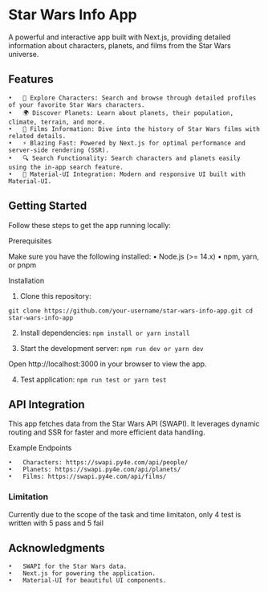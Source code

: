 # Star Wars Info App

A powerful and interactive app built with Next.js, providing detailed information about characters, planets, and films from the Star Wars universe.

## Features

	•	🌌 Explore Characters: Search and browse through detailed profiles of your favorite Star Wars characters.
	•	🌍 Discover Planets: Learn about planets, their population, climate, terrain, and more.
	•	🎥 Films Information: Dive into the history of Star Wars films with related details.
	•	⚡ Blazing Fast: Powered by Next.js for optimal performance and server-side rendering (SSR).
	•	🔍 Search Functionality: Search characters and planets easily using the in-app search feature.
	•	🎨 Material-UI Integration: Modern and responsive UI built with Material-UI.

## Getting Started

Follow these steps to get the app running locally:

Prerequisites

Make sure you have the following installed:
	•	Node.js (>= 14.x)
	•	npm, yarn, or pnpm

Installation

  1.	Clone this repository:

  `git clone https://github.com/your-username/star-wars-info-app.git
cd star-wars-info-app`

  2.	Install dependencies:
`
  npm install
   or
yarn install
`

  3.	Start the development server:
`
  npm run dev
  or
yarn dev `

Open http://localhost:3000 in your browser to view the app.


  4.	Test application:
`
  npm run test
  or
yarn test `

## API Integration

This app fetches data from the Star Wars API (SWAPI). It leverages dynamic routing and SSR for faster and more efficient data handling.

Example Endpoints

	•	Characters: https://swapi.py4e.com/api/people/
	•	Planets: https://swapi.py4e.com/api/planets/
	•	Films: https://swapi.py4e.com/api/films/


### Limitation
  Currently due to the scope of the task and time limitaton, only 4 test is written with 5 pass and 5 fail

## Acknowledgments

	•	SWAPI for the Star Wars data.
	•	Next.js for powering the application.
	•	Material-UI for beautiful UI components.
